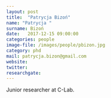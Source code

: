 ```yaml
---
layout: post
title:  "Patrycja Bizoń"
name: "Patrycja "
surname: Bizoń
date:   2017-12-15 09:00:00
categories: people
image-file: /images/people/pbizon.jpg
category: phd
mail: patrycja.bizon@gmail.com
website:
twitter:
researchgate:
---
```


Junior researcher at C-Lab.
